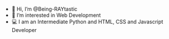 - 👋 Hi, I’m @Being-RAYtastic
- 👀 I’m interested in Web Development
- 💻 I am an Intermediate Python and HTML, CSS and Javascript Developer

<!---
Being-RAYtastic/Being-RAYtastic is a ✨ special ✨ repository because its `README.md` (this file) appears on your GitHub profile.
You can click the Preview link to take a look at your changes.
--->


